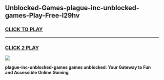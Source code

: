 
## Unblocked-Games-plague-inc-unblocked-games-Play-Free-l29hv
<h3>
<a href="https://premium76.site?title=plague-inc-unblocked-games&ref=18A1">CLICK TO PLAY</a></h3>
<hr>

<h3>
<a href="https://premium76.site?title=plague-inc-unblocked-games&ref=18A1">CLICK 2 PLAY</a>
  
</h3>

<a href="https://premium76.site?title=plague-inc-unblocked-games&ref=18A1"><img src="https://clearcache.store/games.png"></a>


**plague-inc-unblocked-games games unblocked: Your Gateway to Fun and Accessible Online Gaming**
